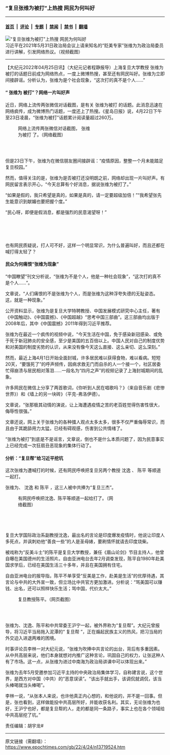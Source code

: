 ### “复旦张维为被打”上热搜 网民为何叫好

---

#### [首页](../../../..?n13719524) &nbsp;|&nbsp; [评论](../../../../../epoch-comment?n13719524) &nbsp;|&nbsp; [专题](../../../../../epoch-special?n13719524) &nbsp;|&nbsp; [禁闻](../../../../../epoch-news?n13719524) &nbsp;|&nbsp; [禁书](../../../../../books?n13719524) &nbsp;|&nbsp; [翻墙](https://github.com/gfw-breaker/nogfw/blob/master/README.md?n13719524)


<div><img alt="“复旦张维为被打”上热搜 网民为何叫好" class="attachment-djy_600_400 size-djy_600_400 wp-post-image" src="https://i.epochtimes.com/assets/uploads/2021/06/id12991932-v2-4904c-600x400.jpg"/>
<div class="caption">
 习近平在2021年5月31日政治局会议上请来知名的“贬美专家”张维为为政治局委员进行讲解，引发网络热议。（视频截图）
</div></div><hr/><div class="post_content" id="artbody" itemprop="articleBody">
 <!-- article content begin -->
 <p>
  【大纪元2022年04月25日讯】（大纪元记者程静报导）上海复旦大学教授
  <ok href="https://www.epochtimes.com/gb/tag/%E5%BC%A0%E7%BB%B4%E4%B8%BA.html">
   张维为
  </ok>
  被打的话题日前成为网络热点，一度上微博热搜，甚至还有网民叫好。张维为立即间接辟谣。分析认为，张维为是个社会现象，“这次打的真不是个人……”
 </p>
 <h4>
  “
  <ok href="https://www.epochtimes.com/gb/tag/%E5%BC%A0%E7%BB%B4%E4%B8%BA.html">
   张维为
  </ok>
  被打”？网络一片叫好声
 </h4>
 <p>
  近日，网络上流传两张微信对话截图，是有关
  <ok href="https://www.epochtimes.com/gb/tag/%E5%BC%A0%E7%BB%B4%E4%B8%BA%E8%A2%AB%E6%89%93.html">
   张维为被打
  </ok>
  的话题。此消息迅速在网络疯传，成为微博热门话题，一度还上了热搜。《星岛日报》说，4月22日下午至23日凌晨，“张维为被打”话题累计阅读量超过260万。
 </p>
 <figure aria-describedby="caption-attachment-13720555" class="wp-caption aligncenter" id="attachment_13720555" style="width: 229px">
  <ok href="https://i.epochtimes.com/assets/uploads/2022/04/id13720555-Untitled.jpg" target="_blank">
   <img alt="" class="wp-image-13720555" src="https://i.epochtimes.com/assets/uploads/2022/04/id13720555-Untitled.jpg"/>
  </ok>
  <br/><figcaption class="wp-caption-text" id="caption-attachment-13720555">
   网络上流传两张微信对话截图，
   <ok href="https://www.epochtimes.com/gb/tag/%E5%BC%A0%E7%BB%B4%E4%B8%BA%E8%A2%AB%E6%89%93.html">
    张维为被打
   </ok>
   了。（网络截图）
  </figcaption><br/>
 </figure><br/>
 <p>
  但是23日下午，张维为在微信朋友圈间接辟谣：“疫情原因，整整一个月未能踏足复旦校园。”
 </p>
 <p>
  然而，值得关注的是，张维为是否被打还没明朗之前，网络却出现一片叫好声。有网民留言表示开心，“今天总算有个好消息，据说张维为被打了。”
 </p>
 <p>
  “如果是假的，我只希望是真的，如果是真的，请一定要超级加倍！”“我希望张先生能意识到献媚也要把握个度。”
 </p>
 <p>
  “民心呀，即便是假消息，都是强烈的民意渴望呀！”
 </p>
 <p>
  <ok href="https://i.epochtimes.com/assets/uploads/2022/04/id13720503-20220423_16507422951030.jpg">
   <img alt="" class="wp-image-13720503 aligncenter" src="https://i.epochtimes.com/assets/uploads/2022/04/id13720503-20220423_16507422951030-450x287.jpg"/>
  </ok>
 </p>
 <p>
  <ok href="https://i.epochtimes.com/assets/uploads/2022/04/id13720501-20220423_16507422513682.jpg">
   <img alt="" class="wp-image-13720501 aligncenter" src="https://i.epochtimes.com/assets/uploads/2022/04/id13720501-20220423_16507422513682-450x156.jpg"/>
  </ok>
 </p>
 <p>
  <ok href="https://i.epochtimes.com/assets/uploads/2022/04/id13720502-20220423_16507422799334.jpg">
   <img alt="" class="wp-image-13720502 aligncenter" src="https://i.epochtimes.com/assets/uploads/2022/04/id13720502-20220423_16507422799334-450x158.jpg"/>
  </ok>
 </p>
 <p>
  <ok href="https://i.epochtimes.com/assets/uploads/2022/04/id13720500-20220423_16507422304910.jpg">
   <img alt="" class="wp-image-13720500 aligncenter" src="https://i.epochtimes.com/assets/uploads/2022/04/id13720500-20220423_16507422304910-450x363.jpg"/>
  </ok>
 </p>
 <p>
  <ok href="https://i.epochtimes.com/assets/uploads/2022/04/id13720507-20220423_16507423128121.jpg">
   <img alt="" class="aligncenter wp-image-13720507" src="https://i.epochtimes.com/assets/uploads/2022/04/id13720507-20220423_16507423128121-450x322.jpg"/>
  </ok>
 </p>
 <p>
  也有网民质疑说，打人可不好，这样一个明显常识，为什么普遍叫好，而且还都在喊打得太轻了？
 </p>
 <h4>
  民众为何痛恨“张维为现象”
 </h4>
 <p>
  “中国瞭望”刊文分析说，“张维为不是个人，他是一种社会现象”，“这次打的真不是个人……”。
 </p>
 <p>
  文章说，“人们痛恨的不是张维为个人，而是张维为这种浮夸失德的无耻姿态。这，就是一种现象。”
 </p>
 <p>
  公开资料显示，张维为是复旦大学特聘教授、中国发展模式研究中心主任，著有《中国触动》、《中国震撼》、《中国超越》“思考中国三部曲”。这三部曲均出版于2008年后，其中《中国震撼》2011年得到习近平推荐。
 </p>
 <p>
  张维为在最近一个疯传的视频中说，“今天生活在中国，免于感染新冠感染、或免于死于新冠肺炎的安全感，至少是美国的五百倍以上。中国人民对自己的制度优势和对美国的制度劣势的认识，从来没有像今天这么直接、这么亲切、这么深刻。”
 </p>
 <p>
  然而，最近上海4月1日开始全面封城，许多居民难以获得食物，难以看病。短短20天，“要饿死了”的呼声频传，因病求救无门而自杀的人一个接一个，社区居委忙得崩溃与居民相对落泪……一段名为“四月之声”的视频记录了上海封城期间的乱象。
 </p>
 <p>
  许多网民在微信上分享了两首歌词，《你听到人民在唱歌吗？》（来自音乐剧《悲惨世界》）和《墙上的另一块砖》（平克-弗洛伊德）。
 </p>
 <p>
  文章说，“张那极其动情的演说，让上海遭遇疫情之苦的老百姓觉得伤害性很大，侮辱性很强。”
 </p>
 <p>
  文章还说，网上关于张维为的各种擂人观点太多太多，很多不仅严重侮辱常识，而且由于其跪舔用力太猛，已经有碍观感，伤害到公共情绪了。
 </p>
 <p>
  “张维为被打”到底是不是谣言，文章说，倒也不是什么本质问题了，因为民意事实上已经完成一次狂扇丑恶现象的集体行动了。
 </p>
 <h4>
  分析：“复旦帮”给习近平挖坑
 </h4>
 <p>
  这次张维为遭喊打的时候，还有网民呼唤把复旦另两个教授
  <ok href="https://www.epochtimes.com/gb/tag/%E6%B2%88%E9%80%B8.html">
   沈逸
  </ok>
  、
  <ok href="https://www.epochtimes.com/gb/tag/%E9%99%88%E5%B9%B3.html">
   陈平
  </ok>
  等顺道一起打。
 </p>
 <p>
  张维为、
  <ok href="https://www.epochtimes.com/gb/tag/%E6%B2%88%E9%80%B8.html">
   沈逸
  </ok>
  和
  <ok href="https://www.epochtimes.com/gb/tag/%E9%99%88%E5%B9%B3.html">
   陈平
  </ok>
  ，这三人被中共捧为“复旦三杰”。
 </p>
 <figure aria-describedby="caption-attachment-13720570" class="wp-caption aligncenter" id="attachment_13720570" style="width: 303px">
  <ok href="https://i.epochtimes.com/assets/uploads/2022/04/id13720570-image-1650670810493.png" target="_blank">
   <img alt="" class="wp-image-13720570" src="https://i.epochtimes.com/assets/uploads/2022/04/id13720570-image-1650670810493-450x555.png"/>
  </ok>
  <br/><figcaption class="wp-caption-text" id="caption-attachment-13720570">
   有网民呼唤把沈逸、陈平等顺道一起给打了。（网络截图）
  </figcaption><br/>
 </figure><br/>
 <p>
  <ok href="https://i.epochtimes.com/assets/uploads/2022/04/id13720516-20220423_16507423527066.jpg">
   <img alt="" class="aligncenter wp-image-13720516" src="https://i.epochtimes.com/assets/uploads/2022/04/id13720516-20220423_16507423527066-450x524.jpg"/>
  </ok>
 </p>
 <p>
  复旦大学国际政治系副教授沈逸，最出名的言论是印度爆发疫情时，他说让印度人多死点，并讽刺劝他“善良一些”的人是圣母婊，要刷情怀就请去印度烧柴。
 </p>
 <p>
  被戏称为“反美斗士”的陈平是复旦大学教授，兼任《眉山论剑》节目主持人，他曾自曝在美国德州的生活照片。自由亚洲电台去年2月调查发现，陈平自1980年赴美国求学后，已经在美国生活三十多年，并且在美国拥有住宅。
 </p>
 <p>
  自由亚洲电台的报导指，陈平不单享受“反美是工作，赴美是生活”的优厚待遇，其言论与中共的大外宣一致，但立场比中共官方更加激进。分析说：“骂美国可以赚钱、出名，还可以照样快乐生活；骂中国，代价太大。”
 </p>
 <figure aria-describedby="caption-attachment-13719880" class="wp-caption aligncenter" id="attachment_13719880" style="width: 450px">
  <ok href="https://i.epochtimes.com/assets/uploads/2022/04/id13719880-00-600x400.jpeg" target="_blank">
   <img alt="" class="size-medium wp-image-13719880" src="https://i.epochtimes.com/assets/uploads/2022/04/id13719880-00-600x400-450x300.jpeg"/>
  </ok>
  <br/><figcaption class="wp-caption-text" id="caption-attachment-13719880">
   复旦教授陈平。（网页截图）
  </figcaption><br/>
 </figure><br/>
 <p>
  张维为、沈逸、陈平和中共常委王沪宁一起，被外界称为“复旦帮”。大纪元曾报导，将习近平当局拖入泥潭的“
  <ok href="https://www.epochtimes.com/gb/tag/%E5%A4%8D%E6%97%A6%E5%B8%AE.html">
   复旦帮
  </ok>
  ”，正在煽起民族主义的热风，把习当局的外交迫入进退两难的困境。
 </p>
 <p>
  时事评论员李林一对大纪元说，“张维为吹捧中共言论的出台，背后有多重因素。从中共高层来说，他们本身就想对内推广这种言论，巩固自己的权力，让张这种人有了市场。这一点，从张维为进过中南海为政治局讲课中可以体现出来。”
 </p>
 <p>
  张维为去年5月受邀参加习近平主持的中央政治局集体学习，自称建言说，这个世界，是西方对中国（中共）的“恶意误读”。“该出手就出手，该调侃就调侃，该当头棒喝就当头棒喝”。
 </p>
 <p>
  李林一说，“从张本人来说，也许他真正内心想的，和他说的，并不是一回事。但是，张也看到，这样做能投中共高层所好，并能收获名利。其实，无论张维为也好，王沪宁也好，都是复旦帮的人，走的都是同一条路子，事实上也在各个领域给中共高层挖了坑。”
 </p>
 <p>
  责任编辑：胡宇龙#
 </p>
 <!-- article content end -->
 <div id="below_article_ad">
 </div>
</div>


---

原文链接（需翻墙）：https://www.epochtimes.com/gb/22/4/24/n13719524.htm